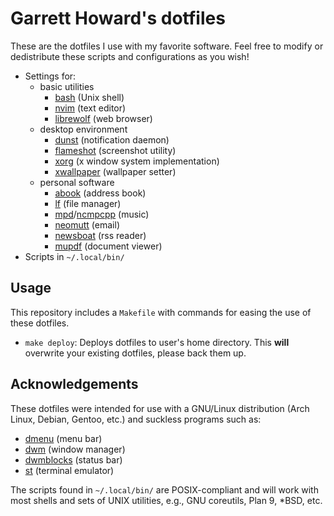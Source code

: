 # Garrett Howard's dotfiles

These are the dotfiles I use with my favorite software. Feel free to modify or dedistribute these scripts and configurations as you wish!

- Settings for:
	- basic utilities
		- [bash](https://www.gnu.org/software/bash/) (Unix shell)
		- [nvim](https://neovim.io/) (text editor)
		- [librewolf](https://librewolf.net/) (web browser)
	- desktop environment
		- [dunst](https://dunst-project.org/) (notification daemon)
		- [flameshot](https://flameshot.org/) (screenshot utility)
		- [xorg](https://www.x.org) (x window system implementation)
		- [xwallpaper](https://github.com/stoeckmann/xwallpaper/) (wallpaper setter)
	- personal software
		- [abook](https://abook.sourceforge.io) (address book)
		- [lf](https://github.com/gokcehan/lf/) (file manager)
		- [mpd](https://www.musicpd.org/)/[ncmpcpp](https://github.com/ncmpcpp/ncmpcpp) (music)
		- [neomutt](https://neomutt.org/) (email)
		- [newsboat](https://newsboat.org/) (rss reader)
		- [mupdf](https://mupdf.com) (document viewer)
- Scripts in `~/.local/bin/`

## Usage

This repository includes a `Makefile` with commands for easing the use of these dotfiles.

- `make deploy`: Deploys dotfiles to user's home directory. This **will** overwrite your existing dotfiles, please back them up.

## Acknowledgements

These dotfiles were intended for use with a GNU/Linux distribution (Arch Linux, Debian, Gentoo, etc.) and suckless programs such as:

- [dmenu](https://tools.suckless.org/dmenu/) (menu bar)
- [dwm](https://dwm.suckless.org/) (window manager)
- [dwmblocks](https://github.com/torrinfail/dwmblocks) (status bar)
- [st](https://st.suckless.org/) (terminal emulator)

The scripts found in `~/.local/bin/` are POSIX-compliant and will work with most shells and sets of UNIX utilities, e.g., GNU coreutils, Plan 9, \*BSD, etc.
